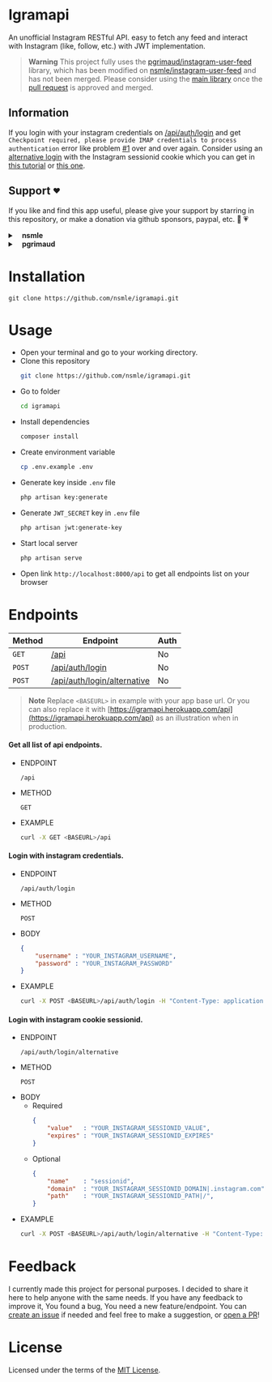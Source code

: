 # Igramapi
An unofficial Instagram RESTful API. easy  to fetch any feed and interact with Instagram (like, follow, etc.) with JWT implementation.

> **Warning**
> This project fully uses the [pgrimaud/instagram-user-feed](https://github.com/pgrimaud/instagram-user-feed) library, which has been modified on [nsmle/instagram-user-feed](https://github.com/nsmle/instagram-user-feed) and has not been merged. Please consider using the [main library](https://github.com/pgrimaud/instagram-user-feed) once the [pull request](https://github.com/pgrimaud/instagram-user-feed/pull/304) is approved and merged.

## Information
If you login with your instagram credentials on [/api/auth/login](https://github.com/nsmle/igramapi#login-with-instagram-credentials) and get `Checkpoint required, please provide IMAP credentials to process authentication` error like problem [#1](https://github.com/nsmle/igramapi/issues/1) over and over again. Consider using an [alternative login](https://github.com/nsmle/igramapi#login-with-instagram-cookie-sessionid) with the Instagram sessionid cookie which you can get in [this tutorial](https://wpautomatic.com/how-to-get-instagram-session-id/) or [this one](https://skylens.io/blog/how-to-find-your-instagram-session-id).

## Support <sub><sup>:heart:</sup></sub>
If you like and find this app useful, please give your support by starring in this repository, or make a donation via github sponsors, paypal, etc. :pray: :heartpulse:
<details>
  <summary>
    &nbsp;&nbsp;
    <b>nsmle</b>
  </summary>
  <br>
  <ul>
    <li>
      <a href="https://github.com/sponsors/nsmle">
        <p>Github Sponsors<p>
      </a>
    </li>
    <li>
      <a href="https://www.paypal.me/nsmle">
        <p>Paypal<p>
      </a>
    </li>
    <li>
      <a href="https://saweria.co/nsmle">
        <p>Saweria<p>
      </a>
    </li>
  </ul>
</details>
<details>
  <summary>
    &nbsp;&nbsp;
    <b>pgrimaud</b>
  </summary>
  <br>
  <ul>
    <li>
      <a href="https://github.com/sponsors/pgrimaud">
        <p>Github Sponsors<p>
      </a>
    </li>
    <li>
      <a href="https://www.paypal.me/pgrimaud">
        <p>Paypal<p>
      </a>
    </li>
  </ul>
</details>

# Installation
```
git clone https://github.com/nsmle/igramapi.git
```

# Usage
- Open your terminal and go to your working directory.
- Clone this repository
  ```bash
  git clone https://github.com/nsmle/igramapi.git
  ```
- Go to folder
  ```bash
  cd igramapi
  ```
- Install dependencies
  ```bash
  composer install
  ```
- Create environment variable
  ```bash
  cp .env.example .env
  ```
- Generate key inside `.env` file 
  ```bash
  php artisan key:generate
  ```
- Generate `JWT_SECRET` key in `.env` file
  ```bash
  php artisan jwt:generate-key
  ```
- Start local server
  ```bash
  php artisan serve
  ```
- Open link `http://localhost:8000/api` to get all endpoints list on your browser


# Endpoints
| Method      | Endpoint    | Auth        |
| ----------- | ----------- | ----------- |
| `GET`       | [/api](https://github.com/nsmle/igramapi#get-all-list-of-api-endpoints) | No |
| `POST`      | [/api/auth/login](https://github.com/nsmle/igramapi#login-with-instagram-credentials) | No |
| `POST`      | [/api/auth/login/alternative](https://github.com/nsmle/igramapi#login-with-instagram-cookie-sessionid) | No |

> **Note**
> Replace `<BASEURL>` in example with your app base url.
> Or you can also replace it with [https://igramapi.herokuapp.com/api](https://igramapi.herokuapp.com/api) as an illustration when in production.

#### Get all list of api endpoints.
  - ENDPOINT
    ```
    /api
    ```
  - METHOD
    ```
    GET
    ```
  - EXAMPLE
    ```bash
    curl -X GET <BASEURL>/api
    ```
#### Login with instagram credentials.
  - ENDPOINT
    ```
    /api/auth/login
    ```
  - METHOD
    ```
    POST
    ```
  - BODY
    ```json
    {
        "username" : "YOUR_INSTAGRAM_USERNAME",
        "password" : "YOUR_INSTAGRAM_PASSWORD"
    }
    ```
  - EXAMPLE
    ```bash
    curl -X POST <BASEURL>/api/auth/login -H "Content-Type: application/json" -d '{"username": "YOUR_INSTAGRAM_USERNAME", "password": "YOUR_INSTAGRAM_PASSWORD"}'
    ```
#### Login with instagram cookie sessionid.
  - ENDPOINT
    ```
    /api/auth/login/alternative
    ```
  - METHOD
    ```
    POST
    ```
  - BODY
    - Required
       ```json
       {
           "value"   : "YOUR_INSTAGRAM_SESSIONID_VALUE",
           "expires" : "YOUR_INSTAGRAM_SESSIONID_EXPIRES"
       }
       ```
    - Optional
       ```json
       {
           "name"    : "sessionid",
           "domain"  : "YOUR_INSTAGRAM_SESSIONID_DOMAIN|.instagram.com",
           "path"    : "YOUR_INSTAGRAM_SESSIONID_PATH|/",
       }
       ```
  - EXAMPLE
    ```bash
    curl -X POST <BASEURL>/api/auth/login/alternative -H "Content-Type: application/json" -d '{"name": "sessionid", "value": "YOUR_INSTAGRAM_SESSIONID_VALUE", "domain": ".instagram.com", "path": "/", "expires": "YOUR_INSTAGRAM_SESSIONID_EXPIRES"}'
    ```


# Feedback
I currently made this project for personal purposes. I decided to share it here to help anyone with the same needs.
If you have any feedback to improve it, You found a bug, You need a new feature/endpoint.
You can [create an issue](https://github.com/nsmle/igramapi/issues) if needed and feel free to make a suggestion, or [open a PR](https://github.com/nsmle/igramapi/pulls)!

# License
Licensed under the terms of the [MIT License](https://github.com/nsmle/igramapi/blob/main/LICENSE).